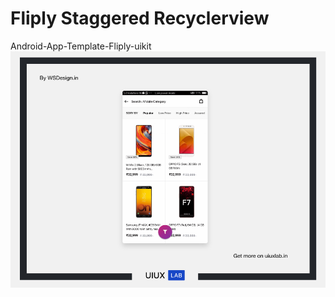 # Fliply Staggered Recyclerview
Android-App-Template-Fliply-uikit
[![Foo](https://github.com/wsdesignuiux/android-app-V-Commerce-product-list/blob/master/GitHub%20banner%20uiux%20lab20.jpg)](http://wsdesign.in)
